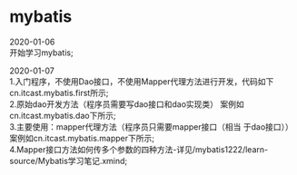 # mybatis  

2020-01-06   
            开始学习mybatis;  

2020-01-07  
	1.入门程序，不使用Dao接口，不使用Mapper代理方法进行开发，代码如下cn.itcast.mybatis.first所示;  
	2.原始dao开发方法（程序员需要写dao接口和dao实现类） 案例如cn.itcast.mybatis.dao下所示;  
	3.主要使用：mapper代理方法（程序员只需要mapper接口（相当 于dao接口））案例如cn.itcast.mybatis.mapper下所示;  
	4.Mapper接口方法如何传多个参数的四种方法-详见/mybatis1222/learn-source/Mybatis学习笔记.xmind;  
